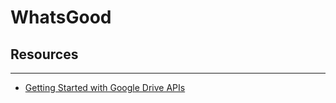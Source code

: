 # WhatsGood

## **Resources**
---
* [Getting Started with Google Drive APIs](https://developers.google.com/drive/android/get-started)

